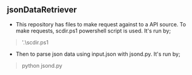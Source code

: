 ## jsonDataRetriever

* This repository has files to make request against to a API source. 
To make requests, scdir.ps1 powershell script is used. 
It's run by;
> '.\scdir.ps1
* Then to parse json data using input.json with jsond.py. It's run by;
> python jsond.py
